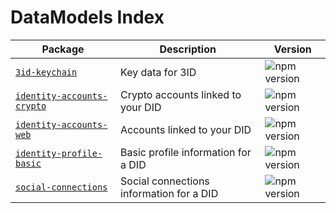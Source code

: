 # DataModels Index

| Package                                                           | Description                         | Version                                                                               |
| ----------------------------------------------------------------- | ----------------------------------- | ------------------------------------------------------------------------------------- |
| [`3id-keychain`](./packages/3id-keychain)                         | Key data for 3ID                    | ![npm version](https://img.shields.io/npm/v/@datamodels/3id-keychain.svg)             |
| [`identity-accounts-crypto`](./packages/identity-accounts-crypto) | Crypto accounts linked to your DID  | ![npm version](https://img.shields.io/npm/v/@datamodels/identity-accounts-crypto.svg) |
| [`identity-accounts-web`](./packages/identity-accounts-web)       | Accounts linked to your DID         | ![npm version](https://img.shields.io/npm/v/@datamodels/identity-accounts-web.svg)    |
| [`identity-profile-basic`](./packages/identity-profile-basic)     | Basic profile information for a DID | ![npm version](https://img.shields.io/npm/v/@datamodels/identity-profile-basic.svg)   |
| [`social-connections`](./packages/social-connections)     | Social connections information for a DID | ![npm version](https://img.shields.io/npm/v/@datamodels/social-connection.svg)   |
